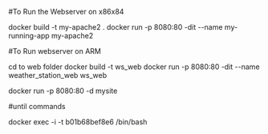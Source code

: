 #To Run the Webserver on x86x84

docker build -t my-apache2 .
docker run -p 8080:80 -dit --name my-running-app my-apache2

#To Run webserver on ARM

cd to web folder
docker build -t ws_web
docker run -p 8080:80 -dit --name weather_station_web ws_web


docker run -p 8080:80 -d mysite

#until commands

docker exec -i -t b01b68bef8e6 /bin/bash

